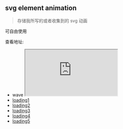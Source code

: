 ## svg element animation  

> 存储我所写的或者收集到的 svg 动画

可自由使用

查看地址:
- wave 
    <iframe src="https://grewer.github.io/svg/wave.html"></iframe>
- [loading1](https://grewer.github.io/svg/loading1.html)
- [loading2](https://grewer.github.io/svg/loading2.html)
- [loading3](https://grewer.github.io/svg/loading3.html)
- [loading4](https://grewer.github.io/svg/loading4.html)
- [loading5](https://grewer.github.io/svg/loading5.html)